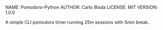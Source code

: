 NAME: Pomodoro-Python
AUTHOR: Carlo Bisda
LICENSE: MIT
VERSION: 1.0.0

A simple CLI pomodoro timer running 25m sessions with 5min break.


